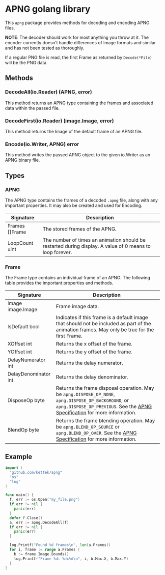 # APNG golang library
This `apng` package provides methods for decoding and encoding APNG files.

**NOTE**: The decoder should work for most anything you throw at it. The encoder currently doesn't handle differences of Image formats and similar and has not been tested as thoroughly.

If a regular PNG file is read, the first Frame as returned by `Decode(*File)` will be the PNG data.

## Methods
### DecodeAll(io.Reader) (APNG, error)
This method returns an APNG type containing the frames and associated data within the passed file.

### DecodeFirst(io.Reader) (image.Image, error)
This method returns the Image of the default frame of an APNG file.

### Encode(io.Writer, APNG) error
This method writes the passed APNG object to the given io.Writer as an APNG binary file.

## Types
### APNG
The APNG type contains the frames of a decoded `.apng` file, along with any important properties. It may also be created and used for Encoding.

| Signature                 | Description                   |
|---------------------------|-------------------------------|
| Frames []Frame            | The stored frames of the APNG.|
| LoopCount uint            | The number of times an animation should be restarted during display. A value of 0 means to loop forever.   |

### Frame
The Frame type contains an individual frame of an APNG. The following table provides the important properties and methods.

| Signature                 | Description      |
|---------------------------|------------------|
| Image image.Image           | Frame image data. |
| IsDefault bool            | Indicates if this frame is a default image that should not be included as part of the animation frames. May only be true for the first Frame. |
| XOffset int               | Returns the x offset of the frame. |
| YOffset int               | Returns the y offset of the frame. |
| DelayNumerator int        | Returns the delay numerator.       |
| DelayDenominator int      | Returns the delay denominator.     |
| DisposeOp byte           | Returns the frame disposal operation. May be `apng.DISPOSE_OP_NONE`, `apng.DISPOSE_OP_BACKGROUND`, or `apng.DISPOSE_OP_PREVIOUS`. See the [APNG Specification](https://wiki.mozilla.org/APNG_Specification#.60fcTL.60:_The_Frame_Control_Chunk) for more information. |
| BlendOp byte              | Returns the frame blending operation. May be `apng.BLEND_OP_SOURCE` or `apng.BLEND_OP_OVER`. See the [APNG Specification](https://wiki.mozilla.org/APNG_Specification#.60fcTL.60:_The_Frame_Control_Chunk) for more information. |

## Example
```go
import (
  "github.com/kettek/apng"
  "os"
  "log"
)

func main() {
  f, err := os.Open("my_file.png")
  if err != nil {
    panic(err)
  }
  defer f.Close()
  a, err := apng.DecodeAll(f)
  if err != nil {
    panic(err)
  }

  log.Printf("Found %d frames\n", len(a.Frames))
  for i, frame := range a.Frames {
    b := frame.Image.Bounds()
    log.Printf("Frame %d: %dx%d\n", i, b.Max.X, b.Max.Y)
  }
}

```
